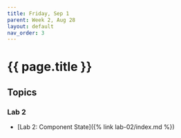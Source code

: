 ```yaml
---
title: Friday, Sep 1
parent: Week 2, Aug 28
layout: default
nav_order: 3
---
```


# {{ page.title }}

## Topics

### Lab 2

- [Lab 2: Component State]({% link lab-02/index.md %})
